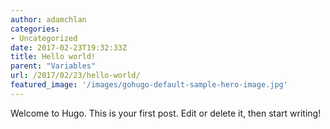```yaml
---
author: adamchlan
categories:
- Uncategorized
date: 2017-02-23T19:32:33Z
title: Hello world!
parent: "Variables"
url: /2017/02/23/hello-world/
featured_image: '/images/gohugo-default-sample-hero-image.jpg'
---
```


Welcome to Hugo. This is your first post. Edit or delete it, then start writing!
